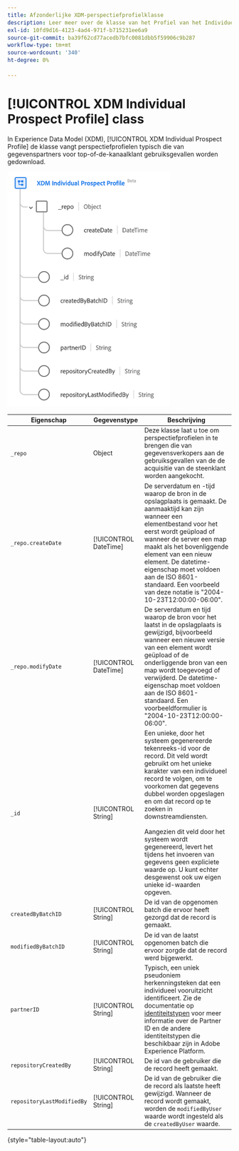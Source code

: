 ```yaml
---
title: Afzonderlijke XDM-perspectiefprofielklasse
description: Leer meer over de klasse van het Profiel van het Individuele Vooruitzicht XDM in het Model van de Gegevens van de Ervaring (XDM).
exl-id: 10fd9d16-4123-4ad4-971f-b715231ee6a9
source-git-commit: ba39f62cd77acedb7bfc0081dbb5f59906c9b287
workflow-type: tm+mt
source-wordcount: '340'
ht-degree: 0%

---
```


# [!UICONTROL XDM Individual Prospect Profile] class

In Experience Data Model (XDM), [!UICONTROL XDM Individual Prospect Profile] de klasse vangt perspectiefprofielen typisch die van gegevenspartners voor top-of-de-kanaalklant gebruiksgevallen worden gedownload.

![Het schemadiagram van de klasse XDM Prospect.](../images/classes/individual-prospect-profile.png)

| Eigenschap | Gegevenstype | Beschrijving |
| --- | --- | --- |
| `_repo` | Object | Deze klasse laat u toe om perspectiefprofielen in te brengen die van gegevensverkopers aan de gebruiksgevallen van de de acquisitie van de steenklant worden aangekocht. |
| `_repo.createDate` | [!UICONTROL DateTime] | De serverdatum en -tijd waarop de bron in de opslagplaats is gemaakt. De aanmaaktijd kan zijn wanneer een elementbestand voor het eerst wordt geüpload of wanneer de server een map maakt als het bovenliggende element van een nieuw element. De datetime-eigenschap moet voldoen aan de ISO 8601-standaard. Een voorbeeld van deze notatie is &quot;2004-10-23T12:00:00-06:00&quot;. |
| `_repo.modifyDate` | [!UICONTROL DateTime] | De serverdatum en tijd waarop de bron voor het laatst in de opslagplaats is gewijzigd, bijvoorbeeld wanneer een nieuwe versie van een element wordt geüpload of de onderliggende bron van een map wordt toegevoegd of verwijderd. De datetime-eigenschap moet voldoen aan de ISO 8601-standaard. Een voorbeeldformulier is &quot;2004-10-23T12:00:00-06:00&quot;. |
| `_id` | [!UICONTROL String] | Een unieke, door het systeem gegenereerde tekenreeks-id voor de record. Dit veld wordt gebruikt om het unieke karakter van een individueel record te volgen, om te voorkomen dat gegevens dubbel worden opgeslagen en om dat record op te zoeken in downstreamdiensten.<br><br>Aangezien dit veld door het systeem wordt gegenereerd, levert het tijdens het invoeren van gegevens geen expliciete waarde op. U kunt echter desgewenst ook uw eigen unieke id-waarden opgeven. |
| `createdByBatchID` | [!UICONTROL String] | De id van de opgenomen batch die ervoor heeft gezorgd dat de record is gemaakt. |
| `modifiedByBatchID` | [!UICONTROL String] | De id van de laatst opgenomen batch die ervoor zorgde dat de record werd bijgewerkt. |
| `partnerID` | [!UICONTROL String] | Typisch, een uniek pseudoniem herkenningsteken dat een individueel vooruitzicht identificeert. Zie de documentatie op [identiteitstypen](../../identity-service/features/namespaces.md#identity-type) voor meer informatie over de Partner ID en de andere identiteitstypen die beschikbaar zijn in Adobe Experience Platform. |
| `repositoryCreatedBy` | [!UICONTROL String] | De id van de gebruiker die de record heeft gemaakt. |
| `repositoryLastModifiedBy` | [!UICONTROL String] | De id van de gebruiker die de record als laatste heeft gewijzigd. Wanneer de record wordt gemaakt, worden de `modifiedByUser` waarde wordt ingesteld als de `createdByUser` waarde. |

{style="table-layout:auto"}
